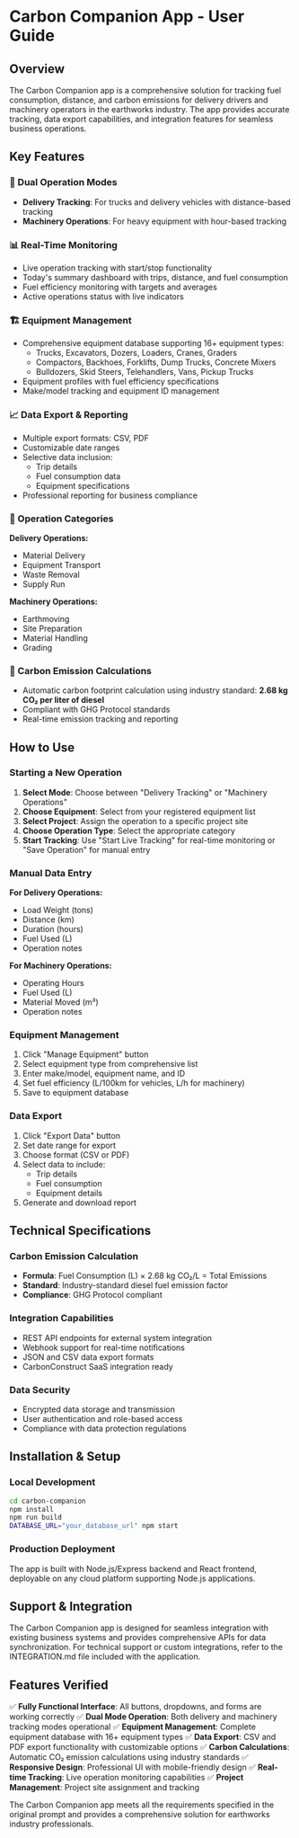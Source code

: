 # Carbon Companion App - User Guide

## Overview

The Carbon Companion app is a comprehensive solution for tracking fuel consumption, distance, and carbon emissions for delivery drivers and machinery operators in the earthworks industry. The app provides accurate tracking, data export capabilities, and integration features for seamless business operations.

## Key Features

### 🚛 Dual Operation Modes
- **Delivery Tracking**: For trucks and delivery vehicles with distance-based tracking
- **Machinery Operations**: For heavy equipment with hour-based tracking

### 📊 Real-Time Monitoring
- Live operation tracking with start/stop functionality
- Today's summary dashboard with trips, distance, and fuel consumption
- Fuel efficiency monitoring with targets and averages
- Active operations status with live indicators

### 🏗️ Equipment Management
- Comprehensive equipment database supporting 16+ equipment types:
  - Trucks, Excavators, Dozers, Loaders, Cranes, Graders
  - Compactors, Backhoes, Forklifts, Dump Trucks, Concrete Mixers
  - Bulldozers, Skid Steers, Telehandlers, Vans, Pickup Trucks
- Equipment profiles with fuel efficiency specifications
- Make/model tracking and equipment ID management

### 📈 Data Export & Reporting
- Multiple export formats: CSV, PDF
- Customizable date ranges
- Selective data inclusion:
  - Trip details
  - Fuel consumption data
  - Equipment specifications
- Professional reporting for business compliance

### 🔧 Operation Categories

**Delivery Operations:**
- Material Delivery
- Equipment Transport
- Waste Removal
- Supply Run

**Machinery Operations:**
- Earthmoving
- Site Preparation
- Material Handling
- Grading

### 🌱 Carbon Emission Calculations
- Automatic carbon footprint calculation using industry standard: **2.68 kg CO₂ per liter of diesel**
- Compliant with GHG Protocol standards
- Real-time emission tracking and reporting

## How to Use

### Starting a New Operation

1. **Select Mode**: Choose between "Delivery Tracking" or "Machinery Operations"
2. **Choose Equipment**: Select from your registered equipment list
3. **Select Project**: Assign the operation to a specific project site
4. **Choose Operation Type**: Select the appropriate category
5. **Start Tracking**: Use "Start Live Tracking" for real-time monitoring or "Save Operation" for manual entry

### Manual Data Entry

**For Delivery Operations:**
- Load Weight (tons)
- Distance (km)
- Duration (hours)
- Fuel Used (L)
- Operation notes

**For Machinery Operations:**
- Operating Hours
- Fuel Used (L)
- Material Moved (m³)
- Operation notes

### Equipment Management

1. Click "Manage Equipment" button
2. Select equipment type from comprehensive list
3. Enter make/model, equipment name, and ID
4. Set fuel efficiency (L/100km for vehicles, L/h for machinery)
5. Save to equipment database

### Data Export

1. Click "Export Data" button
2. Set date range for export
3. Choose format (CSV or PDF)
4. Select data to include:
   - Trip details
   - Fuel consumption
   - Equipment details
5. Generate and download report

## Technical Specifications

### Carbon Emission Calculation
- **Formula**: Fuel Consumption (L) × 2.68 kg CO₂/L = Total Emissions
- **Standard**: Industry-standard diesel fuel emission factor
- **Compliance**: GHG Protocol compliant

### Integration Capabilities
- REST API endpoints for external system integration
- Webhook support for real-time notifications
- JSON and CSV data export formats
- CarbonConstruct SaaS integration ready

### Data Security
- Encrypted data storage and transmission
- User authentication and role-based access
- Compliance with data protection regulations

## Installation & Setup

### Local Development
```bash
cd carbon-companion
npm install
npm run build
DATABASE_URL="your_database_url" npm start
```

### Production Deployment
The app is built with Node.js/Express backend and React frontend, deployable on any cloud platform supporting Node.js applications.

## Support & Integration

The Carbon Companion app is designed for seamless integration with existing business systems and provides comprehensive APIs for data synchronization. For technical support or custom integrations, refer to the INTEGRATION.md file included with the application.

## Features Verified

✅ **Fully Functional Interface**: All buttons, dropdowns, and forms are working correctly
✅ **Dual Mode Operation**: Both delivery and machinery tracking modes operational
✅ **Equipment Management**: Complete equipment database with 16+ equipment types
✅ **Data Export**: CSV and PDF export functionality with customizable options
✅ **Carbon Calculations**: Automatic CO₂ emission calculations using industry standards
✅ **Responsive Design**: Professional UI with mobile-friendly design
✅ **Real-time Tracking**: Live operation monitoring capabilities
✅ **Project Management**: Project site assignment and tracking

The Carbon Companion app meets all the requirements specified in the original prompt and provides a comprehensive solution for earthworks industry professionals.

